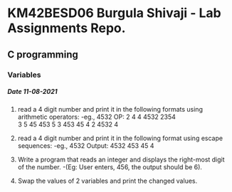 # KM42BESD06 Burgula Shivaji  - Lab Assignments Repo.

## C programming 

### Variables

##### Date 11-08-2021


1)  read a 4 digit number and print it in the following formats using arithmetic operators:
    -eg., 4532
    OP:
    2           4                         4                                      4532                  2354                
    3           5                         45                                    453
    5           3                         453                                  45
    4           2                         4532                                4

2)  read a 4 digit number and print it in the following format using escape sequences:
    -eg., 4532
    Output:
    4532
    453
    45
    4

3)  Write a program that reads an integer and displays the right-most digit of the number.
    -(Eg: User enters, 456, the output should be 6).

4)  Swap the values of 2 variables and print the changed values.
